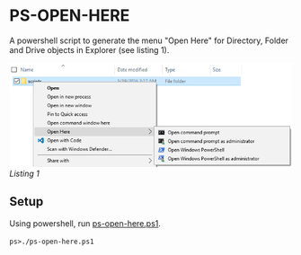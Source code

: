 # PS-OPEN-HERE
A powershell script to generate the menu "Open Here" for Directory, Folder and Drive objects in Explorer (see listing 1).

![alt tag](listing1.png)
*Listing 1*

## Setup
Using powershell, run [ps-open-here.ps1](ps-open-here.ps1).

`ps>./ps-open-here.ps1`